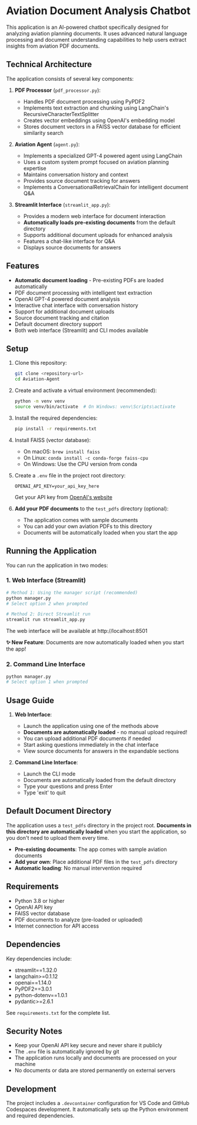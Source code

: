 # Aviation Document Analysis Chatbot

This application is an AI-powered chatbot specifically designed for analyzing aviation planning documents. It uses advanced natural language processing and document understanding capabilities to help users extract insights from aviation PDF documents.

## Technical Architecture

The application consists of several key components:

1. **PDF Processor** (`pdf_processor.py`):
   - Handles PDF document processing using PyPDF2
   - Implements text extraction and chunking using LangChain's RecursiveCharacterTextSplitter
   - Creates vector embeddings using OpenAI's embedding model
   - Stores document vectors in a FAISS vector database for efficient similarity search

2. **Aviation Agent** (`agent.py`):
   - Implements a specialized GPT-4 powered agent using LangChain
   - Uses a custom system prompt focused on aviation planning expertise
   - Maintains conversation history and context
   - Provides source document tracking for answers
   - Implements a ConversationalRetrievalChain for intelligent document Q&A

3. **Streamlit Interface** (`streamlit_app.py`):
   - Provides a modern web interface for document interaction
   - **Automatically loads pre-existing documents** from the default directory
   - Supports additional document uploads for enhanced analysis
   - Features a chat-like interface for Q&A
   - Displays source documents for answers

## Features

- **Automatic document loading** - Pre-existing PDFs are loaded automatically
- PDF document processing with intelligent text extraction
- OpenAI GPT-4 powered document analysis
- Interactive chat interface with conversation history
- Support for additional document uploads
- Source document tracking and citation
- Default document directory support
- Both web interface (Streamlit) and CLI modes available

## Setup

1. Clone this repository:
   ```bash
   git clone <repository-url>
   cd Aviation-Agent
   ```

2. Create and activate a virtual environment (recommended):
   ```bash
   python -m venv venv
   source venv/bin/activate  # On Windows: venv\Scripts\activate
   ```

3. Install the required dependencies:
   ```bash
   pip install -r requirements.txt
   ```

4. Install FAISS (vector database):
   - On macOS: `brew install faiss`
   - On Linux: `conda install -c conda-forge faiss-cpu`
   - On Windows: Use the CPU version from conda

5. Create a `.env` file in the project root directory:
   ```
   OPENAI_API_KEY=your_api_key_here
   ```
   Get your API key from [OpenAI's website](https://platform.openai.com/api-keys)

6. **Add your PDF documents** to the `test_pdfs` directory (optional):
   - The application comes with sample documents
   - You can add your own aviation PDFs to this directory
   - Documents will be automatically loaded when you start the app

## Running the Application

You can run the application in two modes:

### 1. Web Interface (Streamlit)

```bash
# Method 1: Using the manager script (recommended)
python manager.py
# Select option 2 when prompted

# Method 2: Direct Streamlit run
streamlit run streamlit_app.py
```

The web interface will be available at http://localhost:8501

**✨ New Feature**: Documents are now automatically loaded when you start the app!

### 2. Command Line Interface

```bash
python manager.py
# Select option 1 when prompted
```

## Usage Guide

1. **Web Interface**:
   - Launch the application using one of the methods above
   - **Documents are automatically loaded** - no manual upload required!
   - You can upload additional PDF documents if needed
   - Start asking questions immediately in the chat interface
   - View source documents for answers in the expandable sections

2. **Command Line Interface**:
   - Launch the CLI mode
   - Documents are automatically loaded from the default directory
   - Type your questions and press Enter
   - Type 'exit' to quit

## Default Document Directory

The application uses a `test_pdfs` directory in the project root. **Documents in this directory are automatically loaded** when you start the application, so you don't need to upload them every time.

- **Pre-existing documents**: The app comes with sample aviation documents
- **Add your own**: Place additional PDF files in the `test_pdfs` directory
- **Automatic loading**: No manual intervention required

## Requirements

- Python 3.8 or higher
- OpenAI API key
- FAISS vector database
- PDF documents to analyze (pre-loaded or uploaded)
- Internet connection for API access

## Dependencies

Key dependencies include:
- streamlit==1.32.0
- langchain>=0.1.12
- openai==1.14.0
- PyPDF2==3.0.1
- python-dotenv==1.0.1
- pydantic>=2.6.1

See `requirements.txt` for the complete list.

## Security Notes

- Keep your OpenAI API key secure and never share it publicly
- The `.env` file is automatically ignored by git
- The application runs locally and documents are processed on your machine
- No documents or data are stored permanently on external servers

## Development

The project includes a `.devcontainer` configuration for VS Code and GitHub Codespaces development. It automatically sets up the Python environment and required dependencies. 